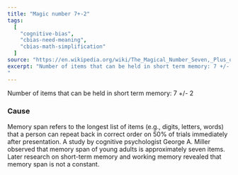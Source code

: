 ```yaml
---
title: "Magic number 7+-2"
tags:
  [
    "cognitive-bias",
    "cbias-need-meaning",
    "cbias-math-simplification"
  ]
source: "https://en.wikipedia.org/wiki/The_Magical_Number_Seven,_Plus_or_Minus_Two"
excerpt: "Number of items that can be held in short term memory: 7 +/- 2
"
---
```


Number of items that can be held in short term memory: 7 +/- 2

### Cause

Memory span refers to the longest list of items (e.g., digits, letters, words) that a person can repeat back in correct order on 50% of trials immediately after presentation. A study by cognitive psychologist George A. Miller observed that memory span of young adults is approximately seven items. Later research on short-term memory and working memory revealed that memory span is not a constant.
